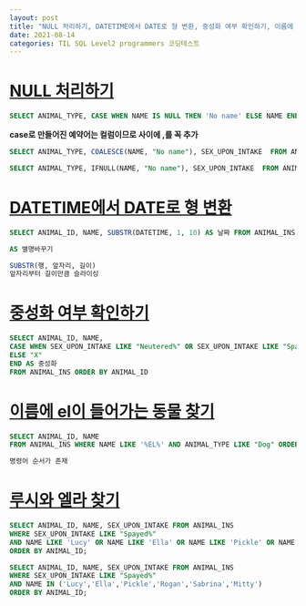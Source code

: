 ```yaml
---
layout: post
title: "NULL 처리하기, DATETIME에서 DATE로 형 변환, 중성화 여부 확인하기, 이름에 el이 들어가는 동물 찾기, 루시와 엘라 찾기"
date: 2021-08-14
categories: TIL SQL Level2 programmers 코딩테스트
---
```


# [NULL 처리하기](https://programmers.co.kr/learn/courses/30/lessons/59410)

```sql
SELECT ANIMAL_TYPE, CASE WHEN NAME IS NULL THEN 'No name' ELSE NAME END, SEX_UPON_INTAKE FROM ANIMAL_INS ORDER BY ANIMAL_ID
```

**case로 만들어진 예약어는 컬럼이므로 사이에 ,를 꼭 추가**

```sql
SELECT ANIMAL_TYPE, COALESCE(NAME, "No name"), SEX_UPON_INTAKE  FROM ANIMAL_INS ORDER BY ANIMAL_ID
```

```sql
SELECT ANIMAL_TYPE, IFNULL(NAME, "No name"), SEX_UPON_INTAKE  FROM ANIMAL_INS ORDER BY ANIMAL_ID
```

# [DATETIME에서 DATE로 형 변환](https://programmers.co.kr/learn/courses/30/lessons/59414)

```sql
SELECT ANIMAL_ID, NAME, SUBSTR(DATETIME, 1, 10) AS 날짜 FROM ANIMAL_INS ORDER BY ANIMAL_ID;

AS 별명바꾸기

SUBSTR(행, 앞자리, 길이)
앞자리부터 길이만큼 슬라이싱
```

# [중성화 여부 확인하기](https://programmers.co.kr/learn/courses/30/lessons/59409)

```sql
SELECT ANIMAL_ID, NAME,
CASE WHEN SEX_UPON_INTAKE LIKE "Neutered%" OR SEX_UPON_INTAKE LIKE "Spayed%" THEN "O"
ELSE "X"
END AS 중성화
FROM ANIMAL_INS ORDER BY ANIMAL_ID
```

# [이름에 el이 들어가는 동물 찾기](https://programmers.co.kr/learn/courses/30/lessons/59047)

```sql
SELECT ANIMAL_ID, NAME
FROM ANIMAL_INS WHERE NAME LIKE '%EL%' AND ANIMAL_TYPE LIKE "Dog" ORDER BY NAME;

명령어 순서가 존재
```

# [루시와 엘라 찾기](https://programmers.co.kr/learn/courses/30/lessons/59046)

```sql
SELECT ANIMAL_ID, NAME, SEX_UPON_INTAKE FROM ANIMAL_INS
WHERE SEX_UPON_INTAKE LIKE "Spayed%"
AND NAME LIKE 'Lucy' OR NAME LIKE 'Ella' OR NAME LIKE 'Pickle' OR NAME LIKE 'Rogan' OR NAME LIKE 'Sabrina' OR NAME LIKE 'Mitty'
ORDER BY ANIMAL_ID;
```

```sql
SELECT ANIMAL_ID, NAME, SEX_UPON_INTAKE FROM ANIMAL_INS
WHERE SEX_UPON_INTAKE LIKE "Spayed%"
AND NAME IN ('Lucy','Ella','Pickle','Rogan','Sabrina','Mitty')
ORDER BY ANIMAL_ID;
```
